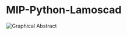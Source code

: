# MIP-Python-Lamoscad

![Graphical Abstract](https://github.com/tanmoyie/MIP-Python-Lamoscad/assets/19787712/bedcfea5-9b6b-41d1-8360-46c3abd27674)
